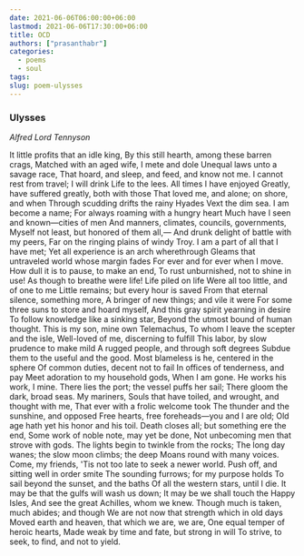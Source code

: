 ```yaml
---
date: 2021-06-06T06:00:00+06:00
lastmod: 2021-06-06T17:30:00+06:00
title: OCD
authors: ["prasanthabr"]
categories:
  - poems
  - soul
tags:
slug: poem-ulysses
---
```

### Ulysses
_Alfred Lord Tennyson_

It little profits that an idle king,
By this still hearth, among these barren crags,
Matched with an aged wife, I mete and dole
Unequal laws unto a savage race,
That hoard, and sleep, and feed, and know not me.
I cannot rest from travel; I will drink
Life to the lees. All times I have enjoyed
Greatly, have suffered greatly, both with those
That loved me, and alone; on shore, and when
Through scudding drifts the rainy Hyades
Vext the dim sea. I am become a name;
For always roaming with a hungry heart
Much have I seen and known—cities of men
And manners, climates, councils, governments,
Myself not least, but honored of them all,—
And drunk delight of battle with my peers,
Far on the ringing plains of windy Troy.
I am a part of all that I have met;
Yet all experience is an arch wherethrough
Gleams that untraveled world whose margin fades
For ever and for ever when I move.
How dull it is to pause, to make an end,
To rust unburnished, not to shine in use!
As though to breathe were life! Life piled on life
Were all too little, and of one to me
Little remains; but every hour is saved
From that eternal silence, something more,
A bringer of new things; and vile it were
For some three suns to store and hoard myself,
And this gray spirit yearning in desire
To follow knowledge like a sinking star,
Beyond the utmost bound of human thought.
   This is my son, mine own Telemachus,
To whom I leave the scepter and the isle,
Well-loved of me, discerning to fulfill
This labor, by slow prudence to make mild
A rugged people, and through soft degrees
Subdue them to the useful and the good.
Most blameless is he, centered in the sphere
Of common duties, decent not to fail
In offices of tenderness, and pay
Meet adoration to my household gods,
When I am gone. He works his work, I mine.
   There lies the port; the vessel puffs her sail;
There gloom the dark, broad seas. My mariners,
Souls that have toiled, and wrought, and thought with me,
That ever with a frolic welcome took
The thunder and the sunshine, and opposed
Free hearts, free foreheads—you and I are old;
Old age hath yet his honor and his toil.
Death closes all; but something ere the end,
Some work of noble note, may yet be done,
Not unbecoming men that strove with gods.
The lights begin to twinkle from the rocks;
The long day wanes; the slow moon climbs; the deep
Moans round with many voices. Come, my friends,
'Tis not too late to seek a newer world.
Push off, and sitting well in order smite
The sounding furrows; for my purpose holds
To sail beyond the sunset, and the baths
Of all the western stars, until I die.
It may be that the gulfs will wash us down;
It may be we shall touch the Happy Isles,
And see the great Achilles, whom we knew.
Though much is taken, much abides; and though
We are not now that strength which in old days
Moved earth and heaven, that which we are, we are,
One equal temper of heroic hearts,
Made weak by time and fate, but strong in will
To strive, to seek, to find, and not to yield.
